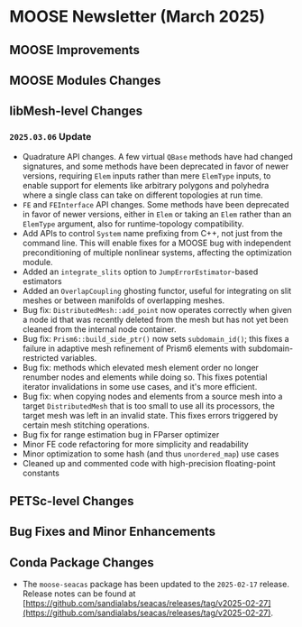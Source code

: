 # MOOSE Newsletter (March 2025)

## MOOSE Improvements

## MOOSE Modules Changes

## libMesh-level Changes

### `2025.03.06` Update

- Quadrature API changes.  A few virtual `QBase` methods have had
  changed signatures, and some methods have been deprecated in favor
  of newer versions, requiring `Elem` inputs rather than mere
  `ElemType` inputs, to enable support for elements like arbitrary
  polygons and polyhedra where a single class can take on different
  topologies at run time.
- `FE` and `FEInterface` API changes.  Some methods have been
  deprecated in favor of newer versions, either in `Elem` or taking an
  `Elem` rather than an `ElemType` argument, also for runtime-topology
  compatibility.
- Add APIs to control `System` name prefixing from C++, not just from
  the command line.  This will enable fixes for a MOOSE bug with
  independent preconditioning of multiple nonlinear systems, affecting
  the optimization module.
- Added an `integrate_slits` option to `JumpErrorEstimator`-based
  estimators
- Added an `OverlapCoupling` ghosting functor, useful for integrating
  on slit meshes or between manifolds of overlapping meshes.
- Bug fix: `DistributedMesh::add_point` now operates correctly when
  given a node id that was recently deleted from the mesh but has not
  yet been cleaned from the internal node container.
- Bug fix: `Prism6::build_side_ptr()` now sets `subdomain_id()`; this
  fixes a failure in adaptive mesh refinement of Prism6 elements with
  subdomain-restricted variables.
- Bug fix: methods which elevated mesh element order no longer
  renumber nodes and elements while doing so.  This fixes potential
  iterator invalidations in some use cases, and it's more efficient.
- Bug fix: when copying nodes and elements from a source mesh into a
  target `DistributedMesh` that is too small to use all its processors,
  the target mesh was left in an invalid state.  This fixes errors
  triggered by certain mesh stitching operations.
- Bug fix for range estimation bug in FParser optimizer
- Minor FE code refactoring for more simplicity and readability
- Minor optimization to some hash (and thus `unordered_map`) use cases
- Cleaned up and commented code with high-precision floating-point
  constants

## PETSc-level Changes

## Bug Fixes and Minor Enhancements

## Conda Package Changes

- The `moose-seacas` package has been updated to the `2025-02-17` release. Release notes can be found
  at [https://github.com/sandialabs/seacas/releases/tag/v2025-02-27](https://github.com/sandialabs/seacas/releases/tag/v2025-02-27).
